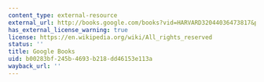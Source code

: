 ```yaml
---
content_type: external-resource
external_url: http://books.google.com/books?vid=HARVARD32044036473817&printsec=titlepage#PPA10,M1
has_external_license_warning: true
license: https://en.wikipedia.org/wiki/All_rights_reserved
status: ''
title: Google Books
uid: b00283bf-245b-4693-b218-dd46153e113a
wayback_url: ''
---
```


